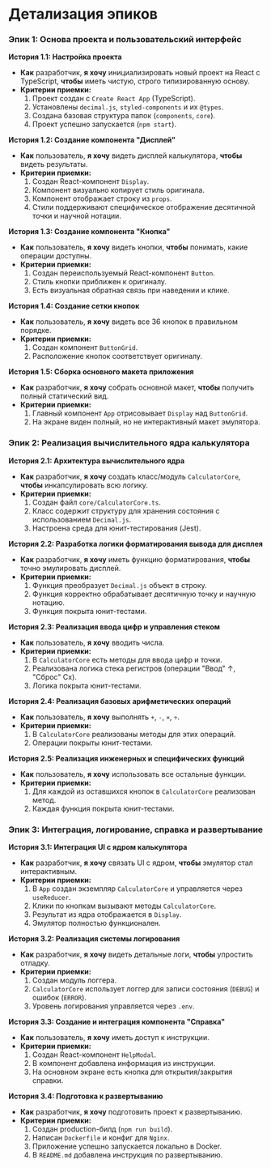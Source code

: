 # Детализация эпиков

### Эпик 1: Основа проекта и пользовательский интерфейс

**История 1.1: Настройка проекта**
*   **Как** разработчик, **я хочу** инициализировать новый проект на React с TypeScript, **чтобы** иметь чистую, строго типизированную основу.
*   **Критерии приемки:**
    1.  Проект создан с `Create React App` (TypeScript).
    2.  Установлены `decimal.js`, `styled-components` и их `@types`.
    3.  Создана базовая структура папок (`components`, `core`).
    4.  Проект успешно запускается (`npm start`).

**История 1.2: Создание компонента "Дисплей"**
*   **Как** пользователь, **я хочу** видеть дисплей калькулятора, **чтобы** видеть результаты.
*   **Критерии приемки:**
    1.  Создан React-компонент `Display`.
    2.  Компонент визуально копирует стиль оригинала.
    3.  Компонент отображает строку из `props`.
    4.  Стили поддерживают специфическое отображение десятичной точки и научной нотации.

**История 1.3: Создание компонента "Кнопка"**
*   **Как** пользователь, **я хочу** видеть кнопки, **чтобы** понимать, какие операции доступны.
*   **Критерии приемки:**
    1.  Создан переиспользуемый React-компонент `Button`.
    2.  Стиль кнопки приближен к оригиналу.
    3.  Есть визуальная обратная связь при наведении и клике.

**История 1.4: Создание сетки кнопок**
*   **Как** пользователь, **я хочу** видеть все 36 кнопок в правильном порядке.
*   **Критерии приемки:**
    1.  Создан компонент `ButtonGrid`.
    2.  Расположение кнопок соответствует оригиналу.

**История 1.5: Сборка основного макета приложения**
*   **Как** разработчик, **я хочу** собрать основной макет, **чтобы** получить полный статический вид.
*   **Критерии приемки:**
    1.  Главный компонент `App` отрисовывает `Display` над `ButtonGrid`.
    2.  На экране виден полный, но не интерактивный макет эмулятора.

### Эпик 2: Реализация вычислительного ядра калькулятора

**История 2.1: Архитектура вычислительного ядра**
*   **Как** разработчик, **я хочу** создать класс/модуль `CalculatorCore`, **чтобы** инкапсулировать всю логику.
*   **Критерии приемки:**
    1.  Создан файл `core/CalculatorCore.ts`.
    2.  Класс содержит структуру для хранения состояния с использованием `Decimal.js`.
    3.  Настроена среда для юнит-тестирования (Jest).

**История 2.2: Разработка логики форматирования вывода для дисплея**
*   **Как** разработчик, **я хочу** иметь функцию форматирования, **чтобы** точно эмулировать дисплей.
*   **Критерии приемки:**
    1.  Функция преобразует `Decimal.js` объект в строку.
    2.  Функция корректно обрабатывает десятичную точку и научную нотацию.
    3.  Функция покрыта юнит-тестами.

**История 2.3: Реализация ввода цифр и управления стеком**
*   **Как** пользователь, **я хочу** вводить числа.
*   **Критерии приемки:**
    1.  В `CalculatorCore` есть методы для ввода цифр и точки.
    2.  Реализована логика стека регистров (операции "Ввод" ↑, "Сброс" Сх).
    3.  Логика покрыта юнит-тестами.

**История 2.4: Реализация базовых арифметических операций**
*   **Как** пользователь, **я хочу** выполнять `+`, `-`, `×`, `÷`.
*   **Критерии приемки:**
    1.  В `CalculatorCore` реализованы методы для этих операций.
    2.  Операции покрыты юнит-тестами.

**История 2.5: Реализация инженерных и специфических функций**
*   **Как** пользователь, **я хочу** использовать все остальные функции.
*   **Критерии приемки:**
    1.  Для каждой из оставшихся кнопок в `CalculatorCore` реализован метод.
    2.  Каждая функция покрыта юнит-тестами.

### Эпик 3: Интеграция, логирование, справка и развертывание

**История 3.1: Интеграция UI с ядром калькулятора**
*   **Как** разработчик, **я хочу** связать UI с ядром, **чтобы** эмулятор стал интерактивным.
*   **Критерии приемки:**
    1.  В `App` создан экземпляр `CalculatorCore` и управляется через `useReducer`.
    2.  Клики по кнопкам вызывают методы `CalculatorCore`.
    3.  Результат из ядра отображается в `Display`.
    4.  Эмулятор полностью функционален.

**История 3.2: Реализация системы логирования**
*   **Как** разработчик, **я хочу** видеть детальные логи, **чтобы** упростить отладку.
*   **Критерии приемки:**
    1.  Создан модуль логгера.
    2.  `CalculatorCore` использует логгер для записи состояния (`DEBUG`) и ошибок (`ERROR`).
    3.  Уровень логирования управляется через `.env`.

**История 3.3: Создание и интеграция компонента "Справка"**
*   **Как** пользователь, **я хочу** иметь доступ к инструкции.
*   **Критерии приемки:**
    1.  Создан React-компонент `HelpModal`.
    2.  В компонент добавлена информация из инструкции.
    3.  На основном экране есть кнопка для открытия/закрытия справки.

**История 3.4: Подготовка к развертыванию**
*   **Как** разработчик, **я хочу** подготовить проект к развертыванию.
*   **Критерии приемки:**
    1.  Создан production-билд (`npm run build`).
    2.  Написан `Dockerfile` и конфиг для `Nginx`.
    3.  Приложение успешно запускается локально в Docker.
    4.  В `README.md` добавлена инструкция по развертыванию.
